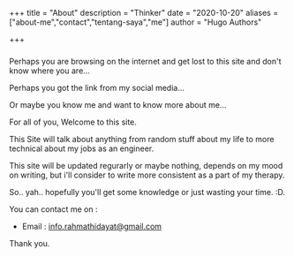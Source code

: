 +++
title = "About"
description = "Thinker"
date = "2020-10-20"
aliases = ["about-me","contact","tentang-saya","me"]
author = "Hugo Authors"

+++
### 

Perhaps you are browsing on the internet and get lost to this site and don't know where you are...

Perhaps you got the link from my social media...

Or maybe you know me and want to know more about me...

For all of you, Welcome to this site.

This Site will talk about anything from random stuff about my life to more technical about my jobs as an engineer.

This site will be updated regurarly or maybe nothing, depends on my mood on writing, but i'll consider to write more consistent as a part of my therapy.

So.. yah.. hopefully you'll get some knowledge or just wasting your time. :D.

You can contact me on : 
* Email : info.rahmathidayat@gmail.com

Thank you.
